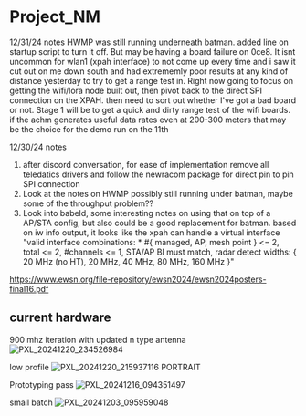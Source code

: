 # Project_NM
12/31/24 notes
HWMP was still running underneath batman. added line on startup script to turn it off. But may be having a board failure on 0ce8. It isnt uncommon for wlan1 (xpah interface) to not come up every time and i saw it cut out on me down south and had extrememly poor results at any kind of distance yesterday to try to get a range test in. Right now going to focus on getting the wifi/lora node built out, then pivot back to the direct SPI connection on the XPAH. then need to sort out whether I've got a bad board or not. Stage 1 will be to get a quick and dirty range test of the wifi boards. if the achm generates useful data rates even at 200-300 meters that may be the choice for the demo run on the 11th


12/30/24 notes
1. after discord conversation, for ease of implementation remove all teledatics drivers and follow the newracom package for direct pin to pin SPI connection
2. Look at the notes on HWMP possibly still running under batman, maybe some of the throughput problem??
3. Look into babeld, some interesting notes on using that on top of a AP/STA config, but also could be a good replacement for batman. based on iw info output, it looks like the xpah can handle a virtual interface
   "valid interface combinations:
		 * #{ managed, AP, mesh point } <= 2,
		   total <= 2, #channels <= 1, STA/AP BI must match, radar detect widths: { 20 MHz (no HT), 20 MHz, 40 MHz, 80 MHz, 160 MHz }"

https://www.ewsn.org/file-repository/ewsn2024/ewsn2024posters-final16.pdf

## current hardware

900 mhz iteration with updated n type antenna
![PXL_20241220_234526984](https://github.com/user-attachments/assets/27e5b868-8f40-4aa4-a98b-324580f52b3d)

low profile
![PXL_20241220_215937116 PORTRAIT](https://github.com/user-attachments/assets/1deb7e1a-f1ad-452d-9af5-347fcd64e857)

Prototyping pass
![PXL_20241216_094351497](https://github.com/user-attachments/assets/c075f5c2-c750-42da-a5d1-a0228b86e255)

small batch
![PXL_20241203_095959048](https://github.com/user-attachments/assets/55f35afa-852e-4dc1-afea-4eb04c9d6343)
